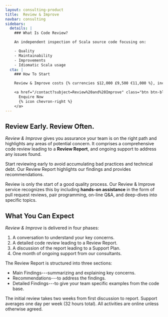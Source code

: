 ```yaml
---
layout: consulting-product
title:  Review & Improve
navbar: consulting
sidebars:
  details: |
    ### What Is Code Review?

    An independent inspection of Scala source code focusing on:

    - Quality
    - Maintainability
    - Improvements
    - Idiomatic Scala usage
  cta: |
    ### How To Start

    Review & Improve costs {% currencies $12,000 £9,500 €11,000 %}, including the Review Report and one month of support.

    <a href="/contact?subject=Review%20and%20Improve" class="btn btn-block btn-primary">
      Enquire Now
      {% icon chevron-right %}
    </a>
---
```


## Review Early. Review Often.

_Review & Improve_ gives you assurance your team is on the right path and highlights any areas of potential concern. It comprises a comprehensive code review leading to a **Review Report**, and ongoing support to address any issues found.

Start reviewing early to avoid accumulating bad practices and technical debt. Our Review Report highlights our findings and provides recommendations.

Review is only the start of a good quality process. Our Review & Improve service recognizes this by including **hands-on assistance** in the form of pull request reviews, pair programming, on-line Q&A, and deep-dives into specific topics.

## What You Can Expect

_Review & Improve_ is delivered in four phases:

1. A conversation to understand your key concerns.
2. A detailed code review leading to a Review Report.
3. A discussion of the report leading to a Support Plan.
4. One month of ongoing support from our consultants.

The Review Report is structured into three sections:

- Main Findings---summarizing and explaining key concerns.
- Recommendations---to address the findings.
- Detailed Findings---to give your team specific examples from the code base.

The initial review takes two weeks from first discussion to report. Support averages one day per week (32 hours total). All activities are online unless otherwise agreed.
